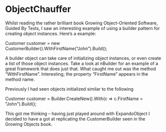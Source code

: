 ObjectChauffer
==============
Whilst reading the rather brilliant book Growing Object-Oriented Software, Guided By Tests, I saw an interesting 
example of using a builder pattern for creating object instances. Here’s a example:

Customer customer = new CustomerBuilder().WithFirstName(“John”).Build();

A builder object can take care of initializing object instances, or even create a list of those object instances.
Take a look at nBuilder for an example of a great framework that does just that. What caught me out was the
method “WithFirstName”. Interesting; the property “FirstName” appears in the method name.

Previously I had seen objects initialized similar to the following

Customer customer = Builder<Customer>.CreateNew().With(c => c.FirstName = "John").Build();

This got me thinking – having just played around with ExpandoObject I decided to have a got at replicating the 
CustomerBuilder seen in the Growing Objects book.
